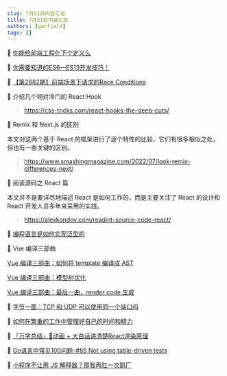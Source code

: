 ```yaml
---
slug: 7月31日内容汇总
title: 7月31日内容汇总
authors: [garfield]
tags: []
---
```


📒 [你能给前端工程化下个定义么](https://juejin.cn/post/7124601707702517797)

📒 [你需要知道的ES6—ES13开发技巧！](https://mp.weixin.qq.com/s/KsoSwA73PzGwYMqZOwUvNQ)

📒 [【第2682期】前端场景下请求的Race Conditions](https://mp.weixin.qq.com/s/PL_uWkSTo12hxmxMmUKndw)

📒 介绍几个相对冷门的 React Hook

> https://css-tricks.com/react-hooks-the-deep-cuts/

📒 Remix 和 Next.js 的区别

本文对这两个基于 React 的框架进行了逐个特性的比较，它们有很多相似之处，但也有一些关键的区别。

> https://www.smashingmagazine.com/2022/07/look-remix-differences-next/

📒 阅读源码之 React 篇

本文并不是要详尽地描述 React 是如何工作的，而是主要关注了 React 的设计和 React 开发人员多年来采用的实践。

> https://alexkondov.com/readint-source-code-react/

📒 [编程语言是如何实现泛型的](https://www.bmpi.dev/dev/deep-in-program-language/how-to-implement-generics/)

📒 Vue 编译三部曲

[Vue 编译三部曲：如何将 template 编译成 AST](https://mp.weixin.qq.com/s/5GSrv0xV5a1VqkKuPGgTRw)

[Vue 编译三部曲：模型树优化](https://mp.weixin.qq.com/s/-Wo1_GfMyVgDckpNnL42wQ)

[Vue 编译三部曲：最后一曲，render code 生成](https://mp.weixin.qq.com/s/K0za54kUIYXXpz3BS8XQkw)

📒 [字节一面：TCP 和 UDP 可以使用同一个端口吗](https://mp.weixin.qq.com/s/3fMZN_LidCi5fiD16nNWWA)

📒 [如何在繁重的工作中管理好自己的时间和精力](https://mp.weixin.qq.com/s/-z809aeSyvZsdKcWKSUrgA)

📒 [「万字总结」🍒动画 + 大白话讲清楚React渲染原理](https://juejin.cn/post/7121378029682556958)

📒 [Go语言中常见100问题-#85 Not using table-driven tests](https://mp.weixin.qq.com/s/-UOG3Pn9aNxRMBtncGjF-w)

📒 [小程序不让用 JS 解释器？那我再肛一次鹅厂](https://mp.weixin.qq.com/s/JmHNfU11kbHGOnHi4kCcmQ)
